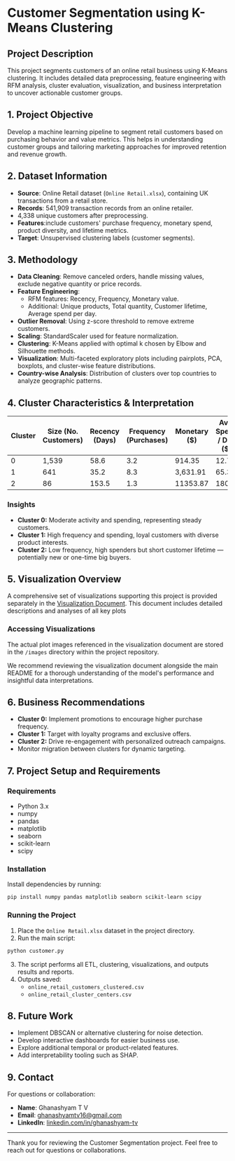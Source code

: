 # Customer Segmentation using K-Means Clustering

## Project Description
This project segments customers of an online retail business using K-Means clustering. It includes detailed data preprocessing, feature engineering with RFM analysis, cluster evaluation, visualization, and business interpretation to uncover actionable customer groups.

## 1. Project Objective
Develop a machine learning pipeline to segment retail customers based on purchasing behavior and value metrics. This helps in understanding customer groups and tailoring marketing approaches for improved retention and revenue growth.


## 2. Dataset Information
- **Source**: Online Retail dataset (`Online Retail.xlsx`), containing UK transactions from a retail store.
- **Records**: 541,909 transaction records from an online retailer.
- 4,338 unique customers after preprocessing.
- **Features**:include customers' purchase frequency, monetary spend, product diversity, and lifetime metrics.
- **Target**: Unsupervised clustering labels (customer segments).

## 3. Methodology
- **Data Cleaning**: Remove canceled orders, handle missing values, exclude negative quantity or price records.
- **Feature Engineering**:
  - RFM features: Recency, Frequency, Monetary value.
  - Additional: Unique products, Total quantity, Customer lifetime, Average spend per day.
- **Outlier Removal**: Using z-score threshold to remove extreme customers.
- **Scaling**: StandardScaler used for feature normalization.
- **Clustering**: K-Means applied with optimal k chosen by Elbow and Silhouette methods.
- **Visualization**: Multi-faceted exploratory plots including pairplots, PCA, boxplots, and cluster-wise feature distributions.
- **Country-wise Analysis**: Distribution of clusters over top countries to analyze geographic patterns.

## 4. Cluster Characteristics & Interpretation
| Cluster | Size (No. Customers) | Recency (Days) | Frequency (Purchases) | Monetary ($) | Avg. Spend / Day ($) | Lifetime (Days) | Product Diversity |
|---|---|---|---|---|---|---|---|
| 0 | 1,539 | 58.6 | 3.2 | 914.35 | 12.7 | 170.6 | 151 |
| 1 | 641 | 35.2 | 8.3 | 3,631.91 | 65.3 | 259.1 | 103 |
| 2 | 86 | 153.5 | 1.3 | 11353.87 | 180.5 | 15.9 | 22 |

### Insights
- **Cluster 0:** Moderate activity and spending, representing steady customers.
- **Cluster 1:** High frequency and spending, loyal customers with diverse product interests.
- **Cluster 2:** Low frequency, high spenders but short customer lifetime — potentially new or one-time big buyers.

## 5. Visualization Overview
A comprehensive set of visualizations supporting this project is provided separately in the [Visualization Document](Visualizations.md). This document includes detailed descriptions and analyses of all key plots

### Accessing Visualizations

The actual plot images referenced in the visualization document are stored in the `/images` directory within the project repository.

We recommend reviewing the visualization document alongside the main README for a thorough understanding of the model's performance and insightful data interpretations.

## 6. Business Recommendations
- **Cluster 0:** Implement promotions to encourage higher purchase frequency.
- **Cluster 1:** Target with loyalty programs and exclusive offers.
- **Cluster 2:** Drive re-engagement with personalized outreach campaigns.
- Monitor migration between clusters for dynamic targeting.

## 7. Project Setup and Requirements

### Requirements
- Python 3.x
- numpy
- pandas
- matplotlib
- seaborn
- scikit-learn
- scipy

### Installation
Install dependencies by running:

```bash
pip install numpy pandas matplotlib seaborn scikit-learn scipy
```

### Running the Project
1. Place the `Online Retail.xlsx` dataset in the project directory.
2. Run the main script:
```bash
python customer.py
```

3. The script performs all ETL, clustering, visualizations, and outputs results and reports.
4. Outputs saved:
   - `online_retail_customers_clustered.csv`
   - `online_retail_cluster_centers.csv`

## 8. Future Work
- Implement DBSCAN or alternative clustering for noise detection.
- Develop interactive dashboards for easier business use.
- Explore additional temporal or product-related features.
- Add interpretability tooling such as SHAP.

## 9. Contact
For questions or collaboration:
- **Name**: Ghanashyam T V
- **Email**: ghanashyamtv16@gmail.com
- **LinkedIn**: [linkedin.com/in/ghanashyam-tv](https://www.linkedin.com/in/ghanashyam-tv)

---

Thank you for reviewing the Customer Segmentation project. Feel free to reach out for questions or collaborations.
